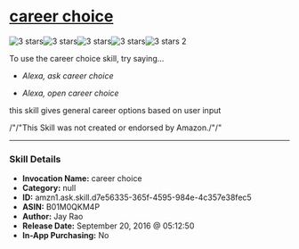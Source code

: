 # [career choice](http://alexa.amazon.com/#skills/amzn1.ask.skill.d7e56335-365f-4595-984e-4c357e38fec5)
![3 stars](../../images/ic_star_black_18dp_1x.png)![3 stars](../../images/ic_star_black_18dp_1x.png)![3 stars](../../images/ic_star_black_18dp_1x.png)![3 stars](../../images/ic_star_border_black_18dp_1x.png)![3 stars](../../images/ic_star_border_black_18dp_1x.png) 2

To use the career choice skill, try saying...

* *Alexa, ask career choice*

* *Alexa, open career choice*

this skill gives general career options based on user input

/"/"This Skill was not created or endorsed by Amazon./"/"

***

### Skill Details

* **Invocation Name:** career choice
* **Category:** null
* **ID:** amzn1.ask.skill.d7e56335-365f-4595-984e-4c357e38fec5
* **ASIN:** B01M0QKM4P
* **Author:** Jay Rao
* **Release Date:** September 20, 2016 @ 05:12:50
* **In-App Purchasing:** No
